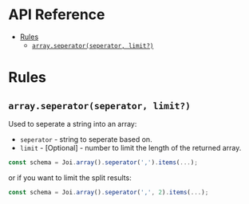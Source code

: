 <!-- version -->
# API Reference
<!-- versionstop -->

<!-- toc -->

- [Rules](#rules)
  - [`array.seperator(seperator, limit?)`](#arrayseperator)

<!-- tocstop -->

# Rules

## `array.seperator(seperator, limit?)`

Used to seperate a string into an array:
- `seperator` - string to seperate based on.
- `limit` - [Optional] - number to limit the length of the returned array.

```js
const schema = Joi.array().seperator(',').items(...);
```

or if you want to limit the split results:

```js
const schema = Joi.array().seperator(',', 2).items(...);
```